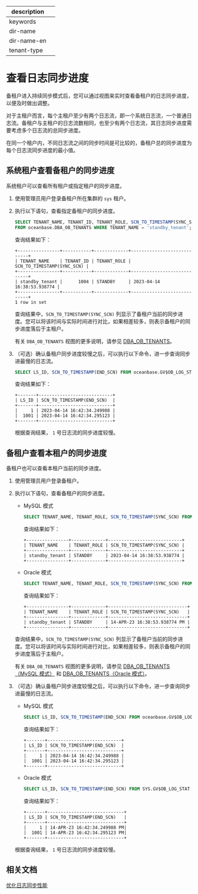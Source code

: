 |description||
|---|---|
|keywords||
|dir-name||
|dir-name-en||
|tenant-type||

# 查看日志同步进度

备租户进入持续同步模式后，您可以通过视图来实时查看备租户的日志同步进度，以便及时做出调整。

对于主租户而言，每个主租户至少有两个日志流，即一个系统日志流，一个普通日志流。备租户与主租户的日志流数相同，也至少有两个日志流，其日志同步进度需要考虑多个日志流的总同步进度。

在同一个租户内，不同日志流之间的同步时间是可比较的，备租户总的同步进度为每个日志流同步进度的最小值。

## 系统租户查看备租户的同步进度

系统租户可以查看所有租户或指定租户的同步进度。

1. 使用管理员用户登录备租户所在集群的 `sys` 租户。

2. 执行以下语句，查看指定备租户的同步进度。

   ```sql
   SELECT TENANT_NAME, TENANT_ID, TENANT_ROLE, SCN_TO_TIMESTAMP(SYNC_SCN) 
   FROM oceanbase.DBA_OB_TENANTS WHERE TENANT_NAME = 'standby_tenant';
   ```

   查询结果如下：

   ```shell
   +----------------+-----------+-------------+----------------------------+
   | TENANT_NAME    | TENANT_ID | TENANT_ROLE | SCN_TO_TIMESTAMP(SYNC_SCN) |
   +----------------+-----------+-------------+----------------------------+
   | standby_tenant |      1004 | STANDBY     | 2023-04-14 16:38:53.938774 |
   +----------------+-----------+-------------+----------------------------+
   1 row in set
   ```

   查询结果中，`SCN_TO_TIMESTAMP(SYNC_SCN)` 列显示了备租户当前的同步进度。您可以将该时间与实际时间进行对比，如果相差较多，则表示备租户的同步进度落后于主租户。

   有关 `DBA_OB_TENANTS` 视图的更多说明，请参见 [DBA_OB_TENANTS](../../../../700.reference/700.system-views/400.system-view-of-mysql-mode/200.dictionary-view-of-mysql-mode/19300.oceanbase-dba_ob_tenants-of-mysql-mode.md)。

3. （可选）确认备租户同步进度较慢之后，可以执行以下命令，进一步查询同步进最慢的日志流。

   ```sql
   SELECT LS_ID, SCN_TO_TIMESTAMP(END_SCN) FROM oceanbase.GV$OB_LOG_STAT WHERE TENANT_ID = 1004 AND ROLE = 'LEADER';
   ```

   查询结果如下：

   ```shell
   +-------+----------------------------+
   | LS_ID | SCN_TO_TIMESTAMP(END_SCN)  |
   +-------+----------------------------+
   |     1 | 2023-04-14 16:42:34.249988 |
   |  1001 | 2023-04-14 16:42:34.295123 |
   +-------+----------------------------+
   ```

   根据查询结果， `1` 号日志流的同步进度较慢。

## 备租户查看本租户的同步进度

备租户也可以查看本租户当前的同步进度。

1. 使用管理员用户登录备租户。

2. 执行以下语句，查看备租户的同步进度。

   * MySQL 模式

     ```sql
     SELECT TENANT_NAME, TENANT_ROLE, SCN_TO_TIMESTAMP(SYNC_SCN) FROM oceanbase.DBA_OB_TENANTS;
     ```

     查询结果如下：

     ```shell
     +----------------+-------------+----------------------------+
     | TENANT_NAME    | TENANT_ROLE | SCN_TO_TIMESTAMP(SYNC_SCN) |
     +----------------+-------------+----------------------------+
     | standby_tenant | STANDBY     | 2023-04-14 16:38:53.938774 |
     +----------------+-------------+----------------------------+
     ```

   * Oracle 模式

     ```sql
     SELECT TENANT_NAME, TENANT_ROLE, SCN_TO_TIMESTAMP(SYNC_SCN) FROM SYS.DBA_OB_TENANTS;
     ```

     查询结果如下：

     ```shell
     +----------------+-------------+------------------------------+
     | TENANT_NAME    | TENANT_ROLE | SCN_TO_TIMESTAMP(SYNC_SCN)   |
     +----------------+-------------+------------------------------+
     | standby_tenant | STANDBY     | 14-APR-23 16:38:53.938774 PM |
     +----------------+-------------+------------------------------+
     ```

   查询结果中，`SCN_TO_TIMESTAMP(SYNC_SCN)` 列显示了备租户当前的同步进度。您可以将该时间与实际时间进行对比，如果相差较多，则表示备租户的同步进度落后于主租户。

   有关 `DBA_OB_TENANTS` 视图的更多说明，请参见 [DBA_OB_TENANTS（MySQL 模式）](../../../../700.reference/700.system-views/400.system-view-of-mysql-mode/200.dictionary-view-of-mysql-mode/19300.oceanbase-dba_ob_tenants-of-mysql-mode.md) 和 [DBA_OB_TENANTS（Oracle 模式）](../../../../700.reference/700.system-views/500.system-view-of-oracle-mode/200.dictionary-view-of-oracle-mode/26100.dba_ob_tenants-oracle.md)。

3. （可选）确认备租户同步进度较慢之后，可以执行以下命令，进一步查询同步进最慢的日志流。

   * MySQL 模式

     ```sql
     SELECT LS_ID, SCN_TO_TIMESTAMP(END_SCN) FROM oceanbase.GV$OB_LOG_STAT WHERE ROLE = 'LEADER';
     ```

     查询结果如下：

     ```shell
     +-------+----------------------------+
     | LS_ID | SCN_TO_TIMESTAMP(END_SCN)  |
     +-------+----------------------------+
     |     1 | 2023-04-14 16:42:34.249988 |
     |  1001 | 2023-04-14 16:42:34.295123 |
     +-------+----------------------------+
     ```

   * Oracle 模式

     ```sql
     SELECT LS_ID, SCN_TO_TIMESTAMP(END_SCN) FROM SYS.GV$OB_LOG_STAT WHERE ROLE = 'LEADER';
     ```

     查询结果如下：

     ```shell
     +-------+-----------------------------+
     | LS_ID | SCN_TO_TIMESTAMP(END_SCN)   |
     +-------+-----------------------------+
     |     1 | 14-APR-23 16:42:34.249988 PM|
     |  1001 | 14-APR-23 16:42:34.295123 PM|
     +-------+-----------------------------+
     ```

   根据查询结果， `1` 号日志流的同步进度较慢。

## 相关文档

[优化日志同步性能](../300.log-transport-service/600.optimize-log-synchronization-performance.md)
